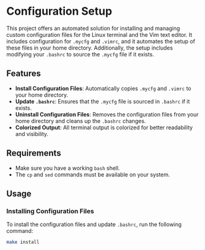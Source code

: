 # Configuration Setup

This project offers an automated solution for installing and managing custom configuration files for the Linux terminal and the Vim text editor.
It includes configuration for `.mycfg` and `.vimrc`, and it automates the setup of these files in your home directory. 
Additionally, the setup includes modifying your `.bashrc` to source the `.mycfg` file if it exists.

## Features

- **Install Configuration Files**: Automatically copies `.mycfg` and `.vimrc` to your home directory.
- **Update `.bashrc`**: Ensures that the `.mycfg` file is sourced in `.bashrc` if it exists.
- **Uninstall Configuration Files**: Removes the configuration files from your home directory and cleans up the `.bashrc` changes.
- **Colorized Output**: All terminal output is colorized for better readability and visibility.

## Requirements

- Make sure you have a working `bash` shell.
- The `cp` and `sed` commands must be available on your system.

## Usage

### Installing Configuration Files

To install the configuration files and update `.bashrc`, run the following command:

```bash
make install

